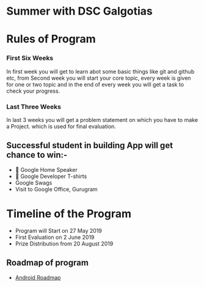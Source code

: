 # Summer with DSC Galgotias

# Rules of Program
### First Six Weeks
In first week you will get to learn abot some basic things like git and github etc, from Second week you will start your core topic, every week is given for one or two topic and in the end of every week you will get a task to check your progress. 
### Last Three Weeks
In last 3 weeks you will get a problem statement on which you have to make a Project. which is used for final evaluation. 

## Successful student in building App will get chance to win:-
* 🥇 Google Home Speaker
* 🥇 Google Developer T-shirts
*   Google Swags
*   Visit to Google Office, Gurugram
 
# Timeline of the Program

* Program will Start on 27 May 2019
* First Evaluation on 2 June 2019
* Prize Distribution from 20 August 2019

## Roadmap of program

* [Android Roadmap](https://github.com/Leo5661/dev_Roadmap/wiki/Android-Roadmap)
